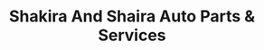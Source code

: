 ---
title: "Shakira And Shaira Auto Parts & Services"
url: /batangas-city/shakira-and-shaira-auto-parts-and-services/
shop: car repair
---